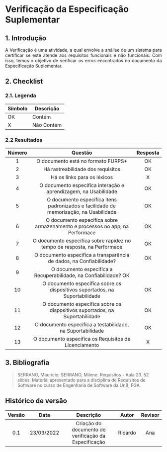 # Verificação da Especificação Suplementar

## 1. Introdução
<p style="text-align: justify;"> A Verificação é uma atividade, a qual envolve a análise de um sistema para certificar se este atende aos requisitos funcionais e não funcionais. Com isso, temos o objetivo de verificar os erros encontrados no documento da Especificação Suplementar.
</p>

## 2. Checklist

### 2.1. Legenda
|Símbolo|Descrição|
|--|--|
|OK|Contém|
|X|Não Contém|

### 2.2 Resultados

|Número|Questão|Resposta|
|:-:|:-:|:-:|
|1| O documento está no formato FURPS+  | OK|
|2| Há rastreabilidade dos requisitos | OK |
|3| Há os links para os léxicos | X |
|4| O documento especifíca interação e aprendizagem, na Usabilidade | OK |
|5| O documento especifíca itens padronizados e facilidade de memorização, na Usabilidade | OK |
|6| O documento especifíca sobre armazenamento e processos no app, na Performace | OK |
|7| O documento especifíca sobre rapidez no tempo de resposta, na Performace | OK |
|8| O documento especifíca a transparência de dados, na Confiabilidade? | OK |
|9| O documento especifíca a Recuperabilidade, na Confiabilidade?  OK |
|10| O documento específica sobre os dispositivos suportados, na Suportabilidade  | OK | 
|11| O documento específica sobre os dispositivos suportados, na Suportabilidade  | OK |
|12| O documento especifíca a testabilidade, na Suportabilidade | OK | 
|13| O documento especifíca os Requisitos de Licenciamento | X | 


## 3. Bibliografia

> SERRANO, Maurício; SERRANO, Milene. Requisitos - Aula 23. 52 slides. Material apresentado para a disciplina de Requisitos de Software no curso de Engenharia de Software da UnB, FGA.

## Histórico de versão

|Versão | Data | Descrição | Autor|  Revisor |
| :--: | :--: | :--: | :--: | :--:  |
| 0.1 | 23/03/2022  | Criação do documento de verificação da Especificação | Ricardo | Ana |